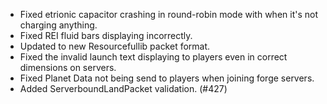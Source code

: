 - Fixed etrionic capacitor crashing in round-robin mode with when it's not charging anything.
- Fixed REI fluid bars displaying incorrectly.
- Updated to new Resourcefullib packet format.
- Fixed the invalid launch text displaying to players even in correct dimensions on servers.
- Fixed Planet Data not being send to players when joining forge servers.
- Added ServerboundLandPacket validation. (#427)
